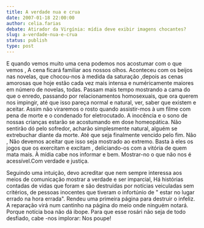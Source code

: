 ```yaml
---
title: A verdade nua e crua
date: 2007-01-18 22:00:00
author: celia.farias
debate: Atirador da Virgínia: mídia deve exibir imagens chocantes?
slug: a-verdade-nua-e-crua
status: publish 
type: post
---
```


E quando vemos muito uma cena podemos nos acostumar com o que vemos , A cena ficará familiar aos nossos olhos. Aconteceu com os beijos nas novelas, que chocou-nos à medida da saturação ,depois as cenas amorosas que hoje estão cada vez mais intensa e numéricamente maiores em número de novelas, todas. Passam mais tempo mostrando a cama do que o enredo, passando por relacionamentos homosexuais, que ora querem nos impingir, até que isso pareça normal e natural, ver, saber que existem e aceitar. Assim não viraremos o rosto quando assistir-mos à um filme com pena de morte e o condenado for eletrocutado. A inocência e o sono de nossas crianças estarão se acostumando em dose homeopática. Não sentirão dó pelo sofredor, acharão simplesmente natural, alguém se extrebuchar diante da morte. Até que seja finalmente vencido pelo fim. Não , Não devemos aceitar que isso seja mostrado ao extremo. Basta à eles os jogos que os exercitam e excitam , deliciando-os com a vitória de quem mata mais. À mídia cabe nos informar e bem. Mostrar-no o que não nos é acessível.Com verdade e justiça.  

 Seguindo uma intuição, devo acreditar que nem sempre interessa aos meios de comunicação mostrar a verdade e ser imparcial, Há histórias contadas de vidas que foram e são destruídas por notícias veiculadas sem critérios, de pessoas inocentes que tiveram o infortúnio de " estar no lugar errado na hora errada". Rendeu uma primeira página para destruir o infeliz. A reparação virá num cantinho na página do meio onde ninguém notará. Porque notícia boa não dá ibope. Para que esse rosári não seja de todo desfiado, cabe -nos implorar: Nos poupe!
